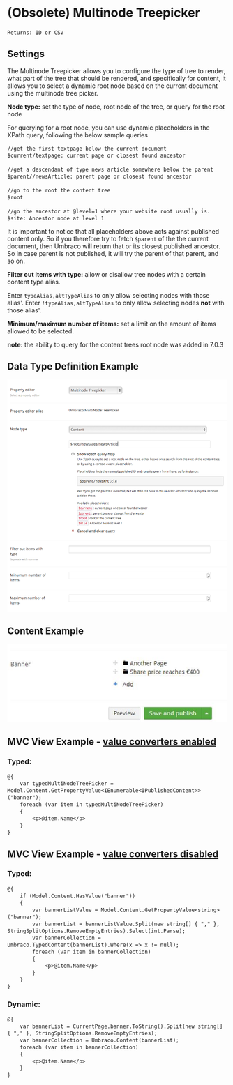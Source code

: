 # (Obsolete) Multinode Treepicker

`Returns: ID or CSV`

## Settings

The Multinode Treepicker allows you to configure the type of tree to render, what part of the tree that should be rendered, and specifically for content, it allows you to select a dynamic root node based on the current document using the multinode tree picker. 

**Node type:** set the type of node, root node of the tree, or query for the root node

For querying for a root node, you can use dynamic placeholders in the XPath query, following the below sample queries 

	//get the first textpage below the current document
	$current/textpage: current page or closest found ancestor
	
	//get a descendant of type news article somewhere below the parent
	$parent//newsArticle: parent page or closest found ancestor
	
	//go to the root the content tree
	$root
	
	//go the ancestor at @level=1 where your website root usually is.
	$site: Ancestor node at level 1 

It is important to notice that all placeholders above acts against published content only. So if you therefore try to fetch `$parent` of the the current document, then Umbraco will return that or its closest published ancestor. So in case parent is not published, it will try the parent of that parent, and so on.  


**Filter out items with type:** allow or disallow tree nodes with a certain content type alias.

Enter `typeAlias,altTypeAlias` to only allow selecting nodes with those alias'. Enter `!typeAlias,altTypeAlias` to only allow selecting nodes **not** with those alias'.

**Minimum/maximum number of items:** set a limit on the amount of items allowed to be selected.
 
 
**note:** the ability to query for the content trees root node was added in 7.0.3 


## Data Type Definition Example

![Multinode Treepicker Data Type Definition](images/Multinode-Treepicker-DataType.png)

## Content Example 

![Multinode Treepicker](images/Multinode-Treepicker-Content.jpg)

## MVC View Example - [value converters enabled](../../../Setup/Upgrading/760-breaking-changes.md#property-value-converters-u4-7318)

### Typed:

    @{
        var typedMultiNodeTreePicker = Model.Content.GetPropertyValue<IEnumerable<IPublishedContent>>("banner");
        foreach (var item in typedMultiNodeTreePicker)
        {
            <p>@item.Name</p>
        }
    }

## MVC View Example - [value converters disabled](../../../Setup/Upgrading/760-breaking-changes.md#property-value-converters-u4-7318)

### Typed:

	@{
	    if (Model.Content.HasValue("banner"))
	    {
	        var bannerListValue = Model.Content.GetPropertyValue<string>("banner");
	        var bannerList = bannerListValue.Split(new string[] { "," }, StringSplitOptions.RemoveEmptyEntries).Select(int.Parse);
	        var bannerCollection = Umbraco.TypedContent(bannerList).Where(x => x != null);
	        foreach (var item in bannerCollection)
	        {
	            <p>@item.Name</p>
	        }
	    }
	}

### Dynamic:                              

	@{
	    var bannerList = CurrentPage.banner.ToString().Split(new string[] { "," }, StringSplitOptions.RemoveEmptyEntries);
	    var bannerCollection = Umbraco.Content(bannerList);
	    foreach (var item in bannerCollection)
	    {
	        <p>@item.Name</p>
	    }
	}